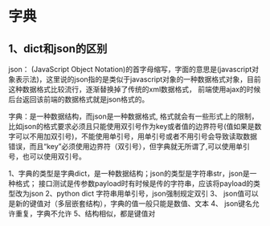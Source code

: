# 字典

## 1、dict和json的区别
json： (JavaScript Object Notation)的首字母缩写，字面的意思是(javascript对象表示法)，这里说的json指的是类似于javascript对象的一种数据格式对象，目前这种数据格式比较流行，逐渐替换掉了传统的xml数据格式， 前端使用ajax的时候后台返回该前端的数据格式就是json格式的。

字典：是一种数据结构，而json是一种数据格式, 格式就会有一些形式上的限制，比如json的格式要求必须且只能使用双引号作为key或者值的边界符号(值如果是数字可以不用加双引号)，不能使用单引号，用单引号或者不用引号会导致读取数据错误，而且“key”必须使用边界符（双引号），但字典就无所谓了,可以使用单引号，也可以使用双引号。

1、字典的类型是字典dict，是一种数据结构；json的类型是字符串str，json是一种格式； 接口测试是传参数payload时有时候是传的字符串，应该将payload的类型改为json
2、python dict 字符串用单引号，json强制规定双引
3、 json值可以是新的键值对（多层嵌套结构），字典的值一般只能是数值、文本
4、 json键名允许重复，字典不允许
5、结构相似，都是键值对